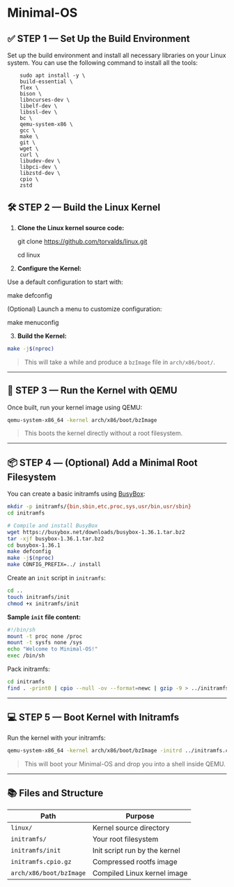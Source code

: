 # Minimal-OS



## ✅ STEP 1 — Set Up the Build Environment

Set up the build environment and install all necessary libraries on your Linux system.
You can use the following command to install all the tools:


        sudo apt install -y \
        build-essential \
        flex \
        bison \
        libncurses-dev \
        libelf-dev \
        libssl-dev \
        bc \
        qemu-system-x86 \
        gcc \
        make \
        git \
        wget \
        curl \
        libudev-dev \
        libpci-dev \
        libzstd-dev \
        cpio \
        zstd



## 🛠️ STEP 2 — Build the Linux Kernel

1. **Clone the Linux kernel source code:**

    git clone https://github.com/torvalds/linux.git
    
    cd linux


2. **Configure the Kernel:**

Use a default configuration to start with:

make defconfig

(Optional) Launch a menu to customize configuration:

make menuconfig


3. **Build the Kernel:**

```bash
make -j$(nproc)
```

> This will take a while and produce a `bzImage` file in `arch/x86/boot/`.

---

## 🚀 STEP 3 — Run the Kernel with QEMU

Once built, run your kernel image using QEMU:

```bash
qemu-system-x86_64 -kernel arch/x86/boot/bzImage
```

> This boots the kernel directly without a root filesystem.

---

## 📦 STEP 4 — (Optional) Add a Minimal Root Filesystem

You can create a basic initramfs using [BusyBox](https://busybox.net/):

```bash
mkdir -p initramfs/{bin,sbin,etc,proc,sys,usr/bin,usr/sbin}
cd initramfs

# Compile and install BusyBox
wget https://busybox.net/downloads/busybox-1.36.1.tar.bz2
tar -xjf busybox-1.36.1.tar.bz2
cd busybox-1.36.1
make defconfig
make -j$(nproc)
make CONFIG_PREFIX=../ install
```

Create an `init` script in `initramfs`:

```bash
cd ..
touch initramfs/init
chmod +x initramfs/init
```

**Sample `init` file content:**

```sh
#!/bin/sh
mount -t proc none /proc
mount -t sysfs none /sys
echo "Welcome to Minimal-OS!"
exec /bin/sh
```

Pack initramfs:

```bash
cd initramfs
find . -print0 | cpio --null -ov --format=newc | gzip -9 > ../initramfs.cpio.gz
```

---

## 💻 STEP 5 — Boot Kernel with Initramfs

Run the kernel with your initramfs:

```bash
qemu-system-x86_64 -kernel arch/x86/boot/bzImage -initrd ../initramfs.cpio.gz -nographic -append "console=ttyS0"
```

> This will boot your Minimal-OS and drop you into a shell inside QEMU.

---

## 📚 Files and Structure

| Path                    | Purpose                       |
| ----------------------- | ----------------------------- |
| `linux/`                | Kernel source directory       |
| `initramfs/`            | Your root filesystem          |
| `initramfs/init`        | Init script run by the kernel |
| `initramfs.cpio.gz`     | Compressed rootfs image       |
| `arch/x86/boot/bzImage` | Compiled Linux kernel image   |

